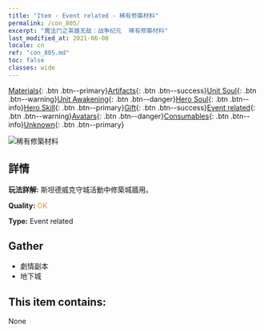 ```yaml
---
title: "Item - Event related - 稀有修築材料"
permalink: /con_805/
excerpt: "魔法门之英雄无敌：战争纪元  稀有修築材料"
last_modified_at: 2021-06-08
locale: cn
ref: "con_805.md"
toc: false
classes: wide
---
```

 [Materials](/ItemsCN/){: .btn .btn--primary}[Artifacts](/ItemsCN/Artifacts/){: .btn .btn--success}[Unit Soul](/ItemsCN/UnitSoul/){: .btn .btn--warning}[Unit Awakening](/ItemsCN/UnitAwakening/){: .btn .btn--danger}[Hero Soul](/ItemsCN/HeroSoul/){: .btn .btn--info}[Hero Skill](/ItemsCN/HeroSkill/){: .btn .btn--primary}[Gift](/ItemsCN/Gift/){: .btn .btn--success}[Event related](/ItemsCN/Events/){: .btn .btn--warning}[Avatars](/ItemsCN/Avatars/){: .btn .btn--danger}[Consumables](/ItemsCN/Consumables/){: .btn .btn--info}[Unknown](/ItemsCN/Unknown/){: .btn .btn--primary}

 ![稀有修築材料](/images/t/i_3063.png)

## 詳情
 **玩法詳解:** 斯坦德威克守城活動中修築城牆用。

 **Quality:** <span style="color: #FF8C00">OK</span>

 **Type:** Event related

## Gather

*    劇情副本 
*    地下城 

## This item contains:

  None

